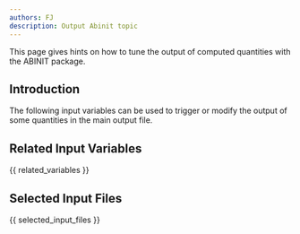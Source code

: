 ```yaml
---
authors: FJ
description: Output Abinit topic
---
```


This page gives hints on how to tune the output of computed quantities with the ABINIT package.

## Introduction

The following input variables can be used to trigger or modify the output of
some quantities in the main output file.


## Related Input Variables

{{ related_variables }}

## Selected Input Files

{{ selected_input_files }}


